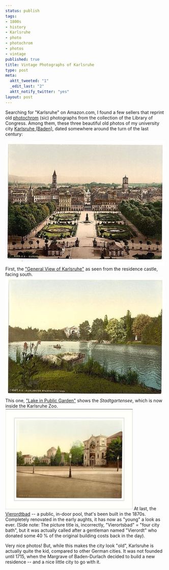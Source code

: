 ```yaml
--- 
status: publish
tags: 
- 1800s
- history
- Karlsruhe
- photo
- photochrom
- photos
- vintage
published: true
title: Vintage Photographs of Karlsruhe
type: post
meta: 
  aktt_tweeted: "1"
  _edit_last: "2"
  aktt_notify_twitter: "yes"
layout: post
---
```

Searching for "Karlsruhe" on Amazon.com, I found a few sellers that reprint old <a href="http://en.wikipedia.org/wiki/Photochrom">photochrom</a> (sic) photographs from the collection of the Library of Congress. Among them, these three beautiful old photos of my university city <a href="http://en.wikipedia.org/wiki/Karlsruhe">Karlsruhe (Baden)</a>, dated somewhere around the turn of the last century:

<img src="/media/wp/2009/01/karlsruhe-general-view.jpg" alt="Karlsruhe: General View" title="Karlsruhe: General View" width="500" height="388" class="aligncenter size-full wp-image-1924" />
First, the <a href="http://www.amazon.com/Karlsruhe-general-Germany-photochrom-photochrome/dp/B001ENDBQC/">"General View of Karlsruhe"</a> as seen from the residence castle, facing south.

<img src="/media/wp/2009/01/karlsruhe-stadtgartensee.jpg" alt="Karlsruhe: Stadtgartensee" title="Karlsruhe: Stadtgartensee" width="500" height="375" class="aligncenter size-full wp-image-1925" />
This one, <a href="http://www.amazon.com/public-Karlsruhe-Germany-photochrom-photochrome/dp/B001ENWNFM/">"Lake in Public Garden"</a> shows the <em>Stadtgartensee</em>, which is now inside the Karlsruhe Zoo.

<img src="/media/wp/2009/01/karlsruhe-vierortsbad.jpg" alt="Karlsruhe: Vierordtbad" title="Karlsruhe: Vierordtbad" width="400" height="318" class="aligncenter size-full wp-image-1926" />
At last, the <a href="http://www.amazon.com/Pavilion-Vierortsbad-Karlsruhe-Germany-Library/dp/B000QT7NH8/">Vierordtbad</a> -- a public, in-door pool, that's been built in the 1870s. Completely renovated in the early aughts, it has now as "young" a look as ever. (Side note: The picture title is, incorrectly, "Vierortsbad" = "four city bath", but it was actually called after a gentleman named "Vierordt" who donated some 40&nbsp;% of the original building costs back in the day).

Very nice photos! But, while this makes the city look "old", Karlsruhe is actually quite the kid, compared to other German cities. It was not founded until 1715, when the Margrave of Baden-Durlach decided to build a new residence -- and a nice little city to go with it.
